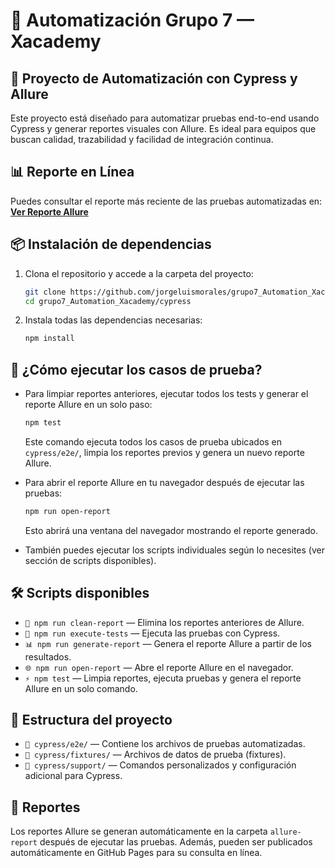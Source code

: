 
# 🤖 Automatización Grupo 7 — Xacademy

## 🚀 Proyecto de Automatización con Cypress y Allure

Este proyecto está diseñado para automatizar pruebas end-to-end usando Cypress y generar reportes visuales con Allure. Es ideal para equipos que buscan calidad, trazabilidad y facilidad de integración continua.

## 📊 Reporte en Línea

Puedes consultar el reporte más reciente de las pruebas automatizadas en:
**[Ver Reporte Allure](https://jorgeluismorales.github.io/grupo7_Automation_Xacademy/)**



## 📦 Instalación de dependencias

1. Clona el repositorio y accede a la carpeta del proyecto:
   ```bash
   git clone https://github.com/jorgeluismorales/grupo7_Automation_Xacademy.git
   cd grupo7_Automation_Xacademy/cypress
   ```

2. Instala todas las dependencias necesarias:
   ```bash
   npm install
   ```


## 🧪 ¿Cómo ejecutar los casos de prueba?

- Para limpiar reportes anteriores, ejecutar todos los tests y generar el reporte Allure en un solo paso:
  ```bash
  npm test
  ```
  Este comando ejecuta todos los casos de prueba ubicados en `cypress/e2e/`, limpia los reportes previos y genera un nuevo reporte Allure.

- Para abrir el reporte Allure en tu navegador después de ejecutar las pruebas:
  ```bash
  npm run open-report
  ```
  Esto abrirá una ventana del navegador mostrando el reporte generado.

- También puedes ejecutar los scripts individuales según lo necesites (ver sección de scripts disponibles).


## 🛠️ Scripts disponibles

- `🧹 npm run clean-report` — Elimina los reportes anteriores de Allure.
- `🧪 npm run execute-tests` — Ejecuta las pruebas con Cypress.
- `📊 npm run generate-report` — Genera el reporte Allure a partir de los resultados.
- `🌐 npm run open-report` — Abre el reporte Allure en el navegador.
- `⚡ npm test` — Limpia reportes, ejecuta pruebas y genera el reporte Allure en un solo comando.


## 📁 Estructura del proyecto

- `📝 cypress/e2e/` — Contiene los archivos de pruebas automatizadas.
- `📂 cypress/fixtures/` — Archivos de datos de prueba (fixtures).
- `🔧 cypress/support/` — Comandos personalizados y configuración adicional para Cypress.


## 📑 Reportes

Los reportes Allure se generan automáticamente en la carpeta `allure-report` después de ejecutar las pruebas. Además, pueden ser publicados automáticamente en GitHub Pages para su consulta en línea.